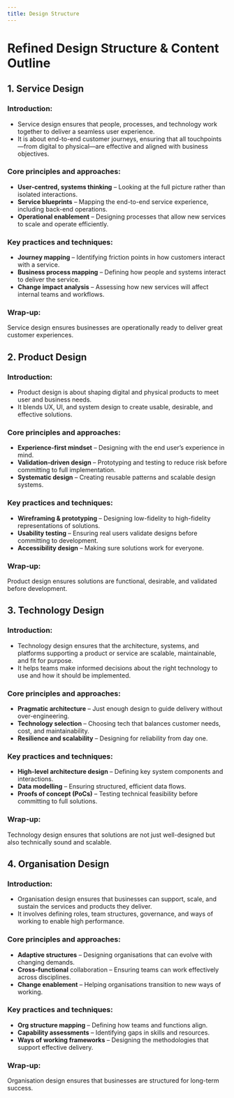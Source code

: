 ```yaml
---
title: Design Structure
---
```

# Refined Design Structure & Content Outline

## 1. Service Design
### Introduction:
* Service design ensures that people, processes, and technology work together to deliver a seamless user experience.
* It is about end-to-end customer journeys, ensuring that all touchpoints—from digital to physical—are effective and aligned with business objectives.

### Core principles and approaches:
* **User-centred, systems thinking** – Looking at the full picture rather than isolated interactions.
* **Service blueprints** – Mapping the end-to-end service experience, including back-end operations.
* **Operational enablement** – Designing processes that allow new services to scale and operate efficiently.

### Key practices and techniques:
* **Journey mapping** – Identifying friction points in how customers interact with a service.
* **Business process mapping** – Defining how people and systems interact to deliver the service.
* **Change impact analysis** – Assessing how new services will affect internal teams and workflows.

### Wrap-up:
Service design ensures businesses are operationally ready to deliver great customer experiences.

## 2. Product Design
### Introduction:
* Product design is about shaping digital and physical products to meet user and business needs.
* It blends UX, UI, and system design to create usable, desirable, and effective solutions.

### Core principles and approaches:
* **Experience-first mindset** – Designing with the end user’s experience in mind.
* **Validation-driven design** – Prototyping and testing to reduce risk before committing to full implementation.
* **Systematic design** – Creating reusable patterns and scalable design systems.

### Key practices and techniques:
* **Wireframing & prototyping** – Designing low-fidelity to high-fidelity representations of solutions.
* **Usability testing** – Ensuring real users validate designs before committing to development.
* **Accessibility design** – Making sure solutions work for everyone.

### Wrap-up:
Product design ensures solutions are functional, desirable, and validated before development.

## 3. Technology Design
### Introduction:
* Technology design ensures that the architecture, systems, and platforms supporting a product or service are scalable, maintainable, and fit for purpose.
* It helps teams make informed decisions about the right technology to use and how it should be implemented.

### Core principles and approaches:
* **Pragmatic architecture** – Just enough design to guide delivery without over-engineering.
* **Technology selection** – Choosing tech that balances customer needs, cost, and maintainability.
* **Resilience and scalability** – Designing for reliability from day one.

### Key practices and techniques:
* **High-level architecture design** – Defining key system components and interactions.
* **Data modelling** – Ensuring structured, efficient data flows.
* **Proofs of concept (PoCs)** – Testing technical feasibility before committing to full solutions.

### Wrap-up:
Technology design ensures that solutions are not just well-designed but also technically sound and scalable.

## 4. Organisation Design

### Introduction:
* Organisation design ensures that businesses can support, scale, and sustain the services and products they deliver.
* It involves defining roles, team structures, governance, and ways of working to enable high performance.

### Core principles and approaches:
* **Adaptive structures** – Designing organisations that can evolve with changing demands.
* **Cross-functional** collaboration – Ensuring teams can work effectively across disciplines.
* **Change enablement** – Helping organisations transition to new ways of working.

### Key practices and techniques:
* **Org structure mapping** – Defining how teams and functions align.
* **Capability assessments** – Identifying gaps in skills and resources.
* **Ways of working frameworks** – Designing the methodologies that support effective delivery.

### Wrap-up:
Organisation design ensures that businesses are structured for long-term success.
